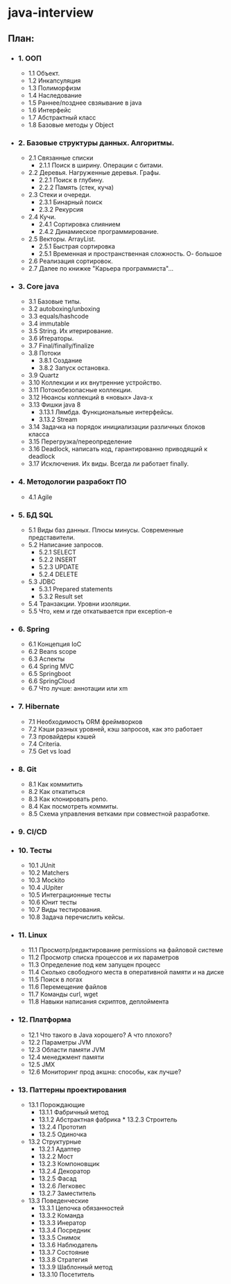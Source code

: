 # java-interview
## План:
* ### 1. ООП
    * 1.1 Объект.
    * 1.2 Инкапсуляция
    * 1.3 Полиморфизм
    * 1.4 Наследование
    * 1.5 Раннее/позднее свзяывание в java
    * 1.6 Интерфейс 
    * 1.7 Абстрактный класс
    * 1.8 Базовые методы у Object

* ### 2. Базовые структуры данных. Алгоритмы.
    * 2.1 Связанные списки
        * 2.1.1 Поиск в ширину. Операции с битами.
    * 2.2 Деревья. Нагруженные деревья. Графы. 
        * 2.2.1 Поиск в глубину.
        * 2.2.2 Память (стек, куча)
    * 2.3 Стеки и очереди.
        * 2.3.1 Бинарный поиск
        * 2.3.2 Рекурсия
    * 2.4 Кучи.
        * 2.4.1 Сортировка слиянием
        * 2.4.2 Динамиеское программирование.
    * 2.5 Векторы. ArrayList.
        * 2.5.1 Быстрая сортировка
        * 2.5.1 Временная и пространственная сложность. О- большое
    * 2.6 Реализация сортировок.
    * 2.7 Далее по книжке "Карьера программиста"...
* ### 3. Core java
    * 3.1 Базовые типы.
    * 3.2 autoboxing/unboxing
    * 3.3 equals/hashcode
    * 3.4 immutable
    * 3.5 String. Их итерирование.
    * 3.6 Итераторы.
    * 3.7 Final/finally/finalize
    * 3.8 Потоки
        * 3.8.1 Создание
        * 3.8.2 Запуск остановка.
    * 3.9 Quartz
    * 3.10 Коллекции и их внутренние устройство.
    * 3.11 Потокобезопасные коллекции.
    * 3.12 Нюансы коллекций в «новых» Java-х
    * 3.13 Фишки java 8
        * 3.13.1 Лямбда. Функциональные интерфейсы.
        * 3.13.2 Stream
    * 3.14 Задачка на порядок инициализации различных блоков класса
    * 3.15 Перегрузка/переопределение
    * 3.16 Deadlock, написать код, гарантированно приводящий к deadlock
    * 3.17 Исключения. Их виды. Всегда ли работает finally.
* ### 4. Методологии разрабокт ПО
    * 4.1 Agile
* ### 5. БД SQL
    * 5.1 Виды баз данных. Плюсы минусы. Современные представители.
    * 5.2 Написание запросов.
        * 5.2.1 SELECT
        * 5.2.2 INSERT
        * 5.2.3 UPDATE
        * 5.2.4 DELETE
    * 5.3 JDBC
        * 5.3.1 Prepared statements
        * 5.3.2 Result set
    * 5.4 Транзакции. Уровни изоляции.
    * 5.5 Что, кем и где откатывается при exception-е
* ### 6. Spring
    * 6.1 Концепция IoC
    * 6.2 Beans scope
    * 6.3 Аспекты
    * 6.4 Spring MVC
    * 6.5 Springboot
    * 6.6 SpringCloud
    * 6.7 Что лучше: аннотации или xm
* ### 7. Hibernate
    * 7.1 Необходимость ORM фреймворков
    * 7.2 Кэши разных уровней, кэш запросов, как это работает
    * 7.3 провайдеры кэшей
    * 7.4 Criteria. 
    * 7.5 Get vs load
* ### 8. Git
    * 8.1 Как коммитить
    * 8.2 Как откатиться
    * 8.3 Как клонировать репо.
    * 8.4 Как посмотреть коммиты.
    * 8.5 Схема управления ветками при совместной разработке.
* ### 9. CI/CD
* ### 10. Тесты
    * 10.1 JUnit
    * 10.2 Matchers
    * 10.3 Mockito
    * 10.4 JUpiter
    * 10.5 Интеграционные тесты
    * 10.6 Юнит тесты
    * 10.7 Виды тестирования.
    * 10.8 Задача перечислить кейсы.
* ### 11. Linux
    * 11.1 Просмотр/редактирование permissions на файловой системе
    * 11.2 Просмотр списка процессов и их параметров
    * 11.3 Определение под кем запущен процесс
    * 11.4 Сколько свободного места в оперативной памяти и на диске
    * 11.5 Поиск в логах
    * 11.6 Перемещение файлов
    * 11.7 Команды curl, wget
    * 11.8 Навыки написания скриптов, деплоймента
* ### 12. Платформа
    * 12.1 Что такого в Java хорошего? А что плохого?	
    * 12.2 Параметры JVM
    * 12.3 Области памяти JVM
    * 12.4 менеджмент памяти
    * 12.5 JMX
    * 12.6 Мониторинг прод акшна: способы, как лучше?
* ### 13. Паттерны проектирования
    * 13.1 Порождающие
        * 13.1.1 Фабричный метод
        * 13.1.2 Абстрактная фабрика
				* 13.2.3 Строитель
        * 13.2.4 Прототип
        * 13.2.5 Одиночка
    * 13.2 Структурные
        * 13.2.1 Адаптер
        * 13.2.2 Мост
        * 13.2.3 Компоновщик
        * 13.2.4 Декоратор
        * 13.2.5 Фасад
        * 13.2.6 Легковес
        * 13.2.7 Заместитель
    * 13.3 Поведенческие
        * 13.3.1 Цепочка обязанностей
        * 13.3.2 Команда
        * 13.3.3 Инератор
        * 13.3.4 Посредник	
        * 13.3.5 Снимок
        * 13.3.6 Наблюдатель
        * 13.3.7 Состояние
        * 13.3.8 Стратегия
        * 13.3.9 Шаблонный метод
        * 13.3.10 Посетитель

